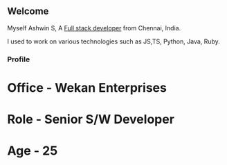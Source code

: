 ## Welcome 

Myself Ashwin S, A [Full stack developer](www.instagram.com/ashwinachu10) from Chennai, India. 

I used to work on various technologies such as JS,TS, Python, Java, Ruby.


### Profile

# Office - Wekan Enterprises
# Role - Senior S/W Developer
# Age - 25

